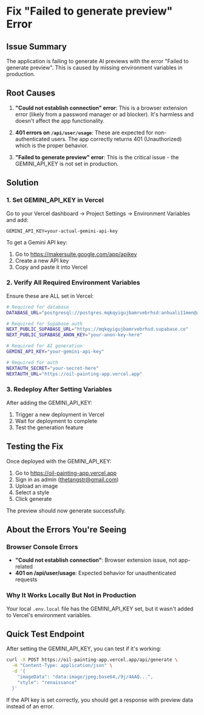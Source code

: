 # Fix "Failed to generate preview" Error

## Issue Summary
The application is failing to generate AI previews with the error "Failed to generate preview". This is caused by missing environment variables in production.

## Root Causes

1. **"Could not establish connection" error**: This is a browser extension error (likely from a password manager or ad blocker). It's harmless and doesn't affect the app functionality.

2. **401 errors on `/api/user/usage`**: These are expected for non-authenticated users. The app correctly returns 401 (Unauthorized) which is the proper behavior.

3. **"Failed to generate preview" error**: This is the critical issue - the GEMINI_API_KEY is not set in production.

## Solution

### 1. Set GEMINI_API_KEY in Vercel

Go to your Vercel dashboard → Project Settings → Environment Variables and add:

```
GEMINI_API_KEY=your-actual-gemini-api-key
```

To get a Gemini API key:
1. Go to https://makersuite.google.com/app/apikey
2. Create a new API key
3. Copy and paste it into Vercel

### 2. Verify All Required Environment Variables

Ensure these are ALL set in Vercel:

```bash
# Required for database
DATABASE_URL="postgresql://postgres.mqkqyigujbamrvebrhsd:anhuali11men@aws-0-ap-southeast-1.pooler.supabase.com:6543/postgres?pgbouncer=true&connection_limit=1"

# Required for Supabase auth
NEXT_PUBLIC_SUPABASE_URL="https://mqkqyigujbamrvebrhsd.supabase.co"
NEXT_PUBLIC_SUPABASE_ANON_KEY="your-anon-key-here"

# Required for AI generation
GEMINI_API_KEY="your-gemini-api-key"

# Required for auth
NEXTAUTH_SECRET="your-secret-here"
NEXTAUTH_URL="https://oil-painting-app.vercel.app"
```

### 3. Redeploy After Setting Variables

After adding the GEMINI_API_KEY:
1. Trigger a new deployment in Vercel
2. Wait for deployment to complete
3. Test the generation feature

## Testing the Fix

Once deployed with the GEMINI_API_KEY:

1. Go to https://oil-painting-app.vercel.app
2. Sign in as admin (thetangstr@gmail.com)
3. Upload an image
4. Select a style
5. Click generate

The preview should now generate successfully.

## About the Errors You're Seeing

### Browser Console Errors
- **"Could not establish connection"**: Browser extension issue, not app-related
- **401 on /api/user/usage**: Expected behavior for unauthenticated requests

### Why It Works Locally But Not in Production
Your local `.env.local` file has the GEMINI_API_KEY set, but it wasn't added to Vercel's environment variables.

## Quick Test Endpoint

After setting the GEMINI_API_KEY, you can test if it's working:

```bash
curl -X POST https://oil-painting-app.vercel.app/api/generate \
  -H "Content-Type: application/json" \
  -d '{
    "imageData": "data:image/jpeg;base64,/9j/4AAQ...",
    "style": "renaissance"
  }'
```

If the API key is set correctly, you should get a response with preview data instead of an error.